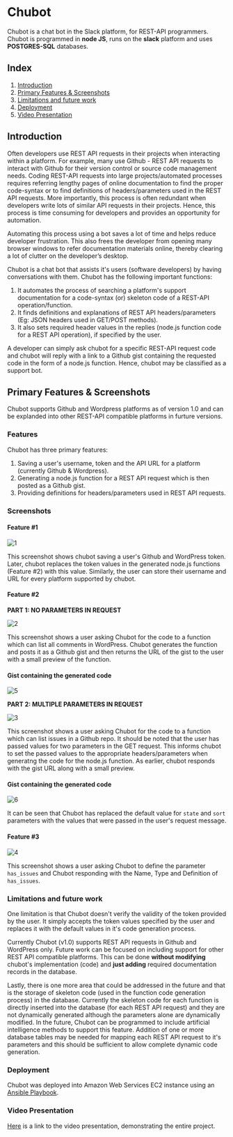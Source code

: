 # Chubot

Chubot is a chat bot in the Slack platform, for REST-API programmers. Chubot is programmed in **node JS**, runs on the **slack** platform and uses **POSTGRES-SQL** databases. 

## Index

1. [Introduction](#problem)
2. [Primary Features & Screenshots](#primary)
3. [Limitations and future work](#limit)
4. [Deployment](#deploy)
4. [Video Presentation](#video)

## <a name="problem"></a>Introduction
Often developers use REST API requests in their projects when interacting within a platform. For example, many use Github - REST API requests to interact with Github for their version control or source code management needs. Coding REST-API requests into large projects/automated processes requires referring lengthy pages of online documentation to find the proper code-syntax or to find definitions of headers/parameters used in the REST API requests. More importantly, this process is often redundant when developers write lots of similar API requests in their projects. Hence, this process is time consuming for developers and provides an opportunity for automation. 

Automating this process using a bot saves a lot of time and helps reduce developer frustration. This also frees the developer from opening many browser windows to refer documentation materials online, thereby clearing a lot of clutter on the developer’s desktop.

Chubot is a chat bot that assists it's users (software developers) by having conversations with them. Chubot has the following important functions:

  1. It automates the process of searching a platform's support documentation for a code-syntax (or) skeleton code of a REST-API operation/function.
  2. It finds definitions and explanations of REST API headers/parameters (Eg: JSON headers used in GET/POST methods). 
  3. It also sets required header values in the replies (node.js function code for a REST API operation), if specified by the user.
  
A developer can simply ask chubot for a specific REST-API request code and chubot will reply with a link to a Github gist containing the requested code in the form of a node.js function. Hence, chubot may be classified as a support bot.

## <a name="primary"></a>Primary Features & Screenshots

Chubot supports Github and Wordpress platforms as of version 1.0 and can be explanded into other REST-API compatible platforms in furture versions.

### Features

Chubot has three primary features:

  1. Saving a user's username, token and the API URL for a platform (currently Github & Wordpress).
  2. Generating a node.js function for a REST API request which is then posted as a Github gist.
  3. Providing definitions for headers/parameters used in REST API requests.

### Screenshots

#### Feature #1

![1](https://cloud.githubusercontent.com/assets/22831490/20863626/c63d6ee8-b99e-11e6-9101-b01f4e5ae2dd.GIF)

This screenshot shows chubot saving a user's Github and WordPress token. Later, chubot replaces the token values in the generated node.js functions (Feature #2) with this value. Similarly, the user can store their username and URL for every platform supported by chubot.

#### Feature #2

**PART 1: NO PARAMETERS IN REQUEST**

![2](https://cloud.githubusercontent.com/assets/22831490/20863627/c63db290-b99e-11e6-93a8-d93c95bd86bc.GIF)

This screenshot shows a user asking Chubot for the code to a function which can list all comments in WordPress. Chubot generates the function and posts it as a Github gist and then returns the URL of the gist to the user with a small preview of the function.

#### Gist containing the generated code

![5](https://cloud.githubusercontent.com/assets/22831490/20863684/d9611c02-b9a0-11e6-81dd-4de1dd632cf4.GIF)

**PART 2: MULTIPLE PARAMETERS IN REQUEST**

![3](https://cloud.githubusercontent.com/assets/22831490/20863628/c63e473c-b99e-11e6-919f-0c0d02fb1919.GIF)

This screenshot shows a user asking Chubot for the code to a function which can list issues in a Github repo. It should be noted that the user has passed values for two parameters in the GET request. This informs chubot to set the passed values to the appropriate headers/parameters when generatng the code for the node.js function. As earlier, chubot responds with the gist URL along with a small preview.


#### Gist containing the generated code

![6](https://cloud.githubusercontent.com/assets/22831490/20863685/d964f07a-b9a0-11e6-8c54-9d677ad5fc21.GIF)

It can be seen that Chubot has replaced the default value for `state` and `sort` parameters with the values that were passed in the user's request message.

#### Feature #3

![4](https://cloud.githubusercontent.com/assets/22831490/20863629/c63ea786-b99e-11e6-9e76-09160347fa19.GIF)

This screenshot shows a user asking Chubot to define the parameter `has_issues` and Chubot responding with the Name, Type and Definition of `has_issues`.

### <a name="limit"></a>Limitations and future work

One limitation is that Chubot doesn't verify the validity of the token provided by the user. It simply accepts the token values specified by the user and replaces it with the default values in it's code generation process.

Currently Chubot (v1.0) supports REST API requests in Github and WordPress only. Future work can be focused on including support for other REST API compatible platforms. This can be done **without modifying** chubot's implementation (code) and **just adding** required documentation records in the database.

Lastly, there is one more area that could be addressed in the future and that is the storage of skeleton code (used in the function code generation process) in the database. Currently the skeleton code for each function is directly inserted into the database (for each REST API request) and they are not dynamically generated although the parameters alone are dynamically modified. In the future, Chubot can be programmed to include artificial intelligence methods to support this feature. Addition of one or more database tables may be needed for mapping each REST API request to it's parameters and this should be sufficient to allow complete dynamic code generation.

### <a name="deploy"></a>Deployment

Chubot was deployed into Amazon Web Services EC2 instance using an [Ansible Playbook](). 

### <a name="video"></a>Video Presentation

[Here](https://youtu.be/snKSAnZ-YiE) is a link to the video presentation, demonstrating the entire project.
